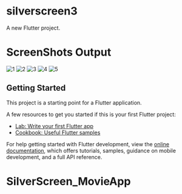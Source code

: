 # silverscreen3

A new Flutter project.

# ScreenShots Output
![1](https://user-images.githubusercontent.com/121930123/211273698-930e500a-8c6b-474c-a185-f86fd4ce055c.jpg)
![2](https://user-images.githubusercontent.com/121930123/211273744-b87b11ec-a4a7-4290-a5f1-32e776876695.jpg)
![3](https://user-images.githubusercontent.com/121930123/211273767-f4c1394b-97d5-47ff-81c8-3da2d73c1a52.jpg)
![4](https://user-images.githubusercontent.com/121930123/211273813-467eec17-1d45-4898-9a33-63cdeb9a94c2.jpg)
![5](https://user-images.githubusercontent.com/121930123/211273837-bd5e77c7-b0ab-4457-9a84-f0ba3499f285.jpg)

## Getting Started

This project is a starting point for a Flutter application.

A few resources to get you started if this is your first Flutter project:

- [Lab: Write your first Flutter app](https://docs.flutter.dev/get-started/codelab)
- [Cookbook: Useful Flutter samples](https://docs.flutter.dev/cookbook)

For help getting started with Flutter development, view the
[online documentation](https://docs.flutter.dev/), which offers tutorials,
samples, guidance on mobile development, and a full API reference.
# SilverScreen_MovieApp
